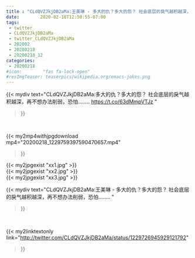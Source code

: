 ```yaml
---
title : "CLdQVZJkjDB2aMa:王美琳 - 多大的仇？多大的怨？ 社会底层的戾气越积越深，再不想办法削弱，恐怕........ "
date:        2020-02-18T12:50:55-07:00
tags:
 - twitter
 - CLdQVZJkjDB2aMa
 - twitter_CLdQVZJkjDB2aMa
 - 202002
 - 20200218
 - 20200218_12
categories:
 - 20200218
#icon:        "fas fa-lock-open"
#resImgTeaser: teaserpics/wikipedia.org/emacs-jokes.png
---
```


{{< mydiv text="CLdQVZJkjDB2aMa:多大的仇？多大的怨？ 社会底层的戾气越积越深，再不想办法削弱，恐怕........ https://t.co/63dMmpVTJz "
>}}
<br>


{{< my2mp4withjpgdownload mp4="20200218_1229759397590470657.mp4"
>}}

{{< my2jpgexist "xx1.jpg" >}}<br>
{{< my2jpgexist "xx2.jpg" >}}<br>
{{< my2jpgexist "xx3.jpg" >}}<br>



{{< mydiv text="CLdQVZJkjDB2aMa:王美琳 - 多大的仇？多大的怨？ 社会底层的戾气越积越深，再不想办法削弱，恐怕........ "
>}}
<br>

{{< my2linktextonly link="http://twitter.com/CLdQVZJkjDB2aMa/status/1229726945929121792"
>}}


<br>

